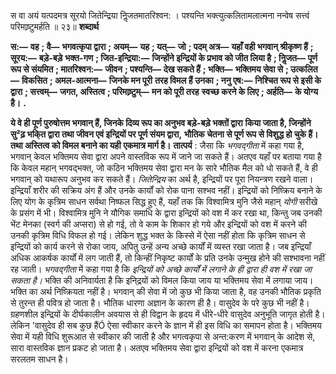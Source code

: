  

स वा अयं यत्पदमत्र सूरयो जितेन्द्रिया निॢजतमातरिश्वन: । पश्यन्ति भक्त्युत्कलितामलात्मना नन्वेष सत्त्वं परिमाष्र्टुमर्हति ॥ २३॥ **शब्दार्थ** 

**स:—** **वह** **; वै—** **भगवत्कृपा द्वारा** **; अयम्—** **यह** **; यत्—** **जो** **; पदम् अत्र—** **यहाँ वही भगवान् श्रीकृष्ण हैं** **; सूरय:—** **बड़े-बड़े** **भक्त-गण** **; जित-इन्द्रिया:—** **जिन्होंने इन्द्रियों के प्रभाव को जीत लिया है** **; निॢजत—** **पूर्ण रूप से संयमित** **; मातरिश्वन:—** **जीवन** **; पश्यन्ति—** **देख सकते हैं** **; भक्ति—** **भक्तिमय सेवा से** **; उत्कलित—** **विकसित** **; अमल-आत्मना—** **जिनके मन पूरी** **तरह विमल हैं उनका** **; ननु एष:—** **निश्चित रूप से इसी के द्वारा** **; सत्त्वम्—** **जगत, अस्तित्व** **; परिमाष्र्टुम्—** **मन को पूरी तरह** **स्वच्छ करने के लिए** **; अर्हति—** **के योग्य है।** **.** 

**ये वे ही पूर्ण पुरुषोत्तम भगवान् हैं, जिनके दिव्य रूप का अनुभव बड़े-बड़े भक्तों द्वारा** **किया जाता है, जिन्होंने सु²ढ़ भकि्त द्वारा तथा जीवन एवं इन्द्रियों पर पूर्ण संयम द्वारा,** **भौतिक चेतना से पूर्ण रूप से विशुद्ध हो चुके हैं। तथा अस्तित्व को विमल बनाने का यही** **एकमात्र मार्ग है।** **तात्पर्य** : जैसा कि *भगवद्गीता* में कहा गया है, भगवान् केवल भक्तिमय सेवा द्वारा अपने वास्तविक रूप में जाने जा सकते हैं। अतएव यहाँ पर बताया गया है कि केवल महान् भगवद्भक्त, जो कठिन भक्तिमय सेवा द्वारा मन के सारे भौतिक मैल को धो सकते हैं, वे ही भगवान् को यथारूप अनुभव कर सकते हैं। *जितेन्द्रिय* का अर्थ है, इन्द्रियों पर पूरा नियन्त्रण रखने वाला। इन्द्रियाँ शरीर की सक्रिय अंग हैं और उनके कार्यों को रोक पाना सश्भव नहीं। इन्द्रियों को निष्क्रिय बनाने के लिए योग के कृत्रिम साधन सर्वथा निष्फल सिद्ध हुए हैं, यहाँ तक कि विश्वामित्र मुनि जैसे महान् *योगी* सरीखे के प्रसंग में भी। विश्वामित्र मुनि ने यौगिक समाधि के द्वारा इन्द्रियों को वश में कर रखा था, किन्तु जब उनकी भेंट मेनका (स्वर्ग की अप्सरा) से हो गई, तो वे काम के शिकार हो गये और इन्द्रियों को वश में करने की उनकी कृत्रिम विधि विफल हो गई। लेकिन शुद्ध भक्त के किस्से में ऐसा नहीं होता कि कृत्रिम साधन से इन्द्रियों को कार्य करने से रोका जाय, अपितु उन्हें अन्य अच्छे कार्यों में व्यस्त रखा जाता है। जब इन्द्रियाँ अधिक आकर्षक कार्यों में लग जाती हैं, तो किन्हीं निकृष्ट कार्यों के प्रति उनके उन्मुख होने की सश्भावना नहीं रह जाती। *भगवद्गीता* में कहा गया है कि *इन्द्रियों को अच्छे कार्यों में लगाने के ही द्वारा ही* *वश में रखा जा सकता है।* भक्ति की अनिवार्यता है कि इनि्द्रयों को विमल किया जाय या भक्तिमय सेवा में लगाया जाय। भक्ति का अर्थ निष्क्रियता नहीं है। भगवान् की सेवा में जो कुछ भी किया जाता है, वह उनकी भौतिक प्रकृति से तुरन्त ही पवित्र हो जाता है। भौतिक धारणा अज्ञान के कारण ही है। वासुदेव के परे कुछ भी नहीं है। ग्रहणशील इन्द्रियों के दीर्घकालीन अवयास से ही विद्वान के हृदय में धीरे-धीरे वासुदेव अनुभूति जागृत होती है। लेकिन 'वासुदेव ही सब कुछ हैंÓ ऐसा स्वीकार करने के ज्ञान में ही इस विधि का समापन होता है। भक्तिमय सेवा में यही विधि शुरूआत से स्वीकार की जाती है और भगत्वकृपा से अन्त:करण में भगवान् के आदेश से, सारा वास्तविक ज्ञान प्रकट हो जाता है। अतएव भक्तिमय सेवा द्वारा इन्द्रियों को वश में करना एकमात्र सरलतम साधन है। 